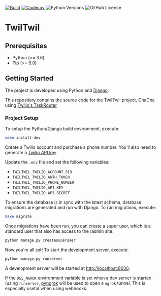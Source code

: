 [![Build](https://github.com/alexdlaird/twilio-taskrouter-demo/actions/workflows/build.yml/badge.svg)](https://github.com/alexdlaird/twilio-taskrouter-demo/actions/workflows/build.yml)
[![Codecov](https://codecov.io/gh/alexdlaird/twilio-taskrouter-demo/branch/main/graph/badge.svg)](https://codecov.io/gh/alexdlaird/twilio-taskrouter-demo)
![Python Versions](https://img.shields.io/badge/python-%203.6%20|%203.7%20|%203.8%20|%203.9%20|%203.10%20|%203.11%20-blue)
![GitHub License](https://img.shields.io/github/license/alexdlaird/twilio-taskrouter-demo)

# TwilTwil

## Prerequisites

- Python (>= 3.6)
- Pip (>= 9.0)

## Getting Started
The project is developed using Python and [Django](https://www.djangoproject.com).

This repository contains the source code for the TwilTwil project, ChaCha using [Twilio's TaskRouter](https://www.twilio.com/taskrouter).

### Project Setup

To setup the Python/Django build environment, execute:

```sh
make install-dev
```

Create a Twilio account and purchase a phone number. You'll also need to generate a [Twilio API key](https://www.twilio.com/docs/iam/keys/api-key-resource).

Update the `.env` file and set the following variables:

* `TWILTWIL_TWILIO_ACCOUNT_SID`
* `TWILTWIL_TWILIO_AUTH_TOKEN`
* `TWILTWIL_TWILIO_PHONE_NUMBER`
* `TWILTWIL_TWILIO_API_KEY`
* `TWILTWIL_TWILIO_API_SECRET`

To ensure the database is in sync with the latest schema, database migrations are generated and run with Django. To run migrations, execute:

```sh
make migrate
```

Once migrations have been run, you can create a super user, which is a standard user that also has access to the /admin site.

```sh
python manage.py createsuperuser
```

Now you're all set! To start the development server, execute:

```sh
python manage.py runserver
```

A development server will be started at <http://localhost:8000>.

If the `USE_NGROK` environment variable is set when a dev server is started (using `runserver`, [pyngrok](https://github.com/alexdlaird/pyngrok)
will be used to open a `ngrok` tunnel. This is especially useful when using webhooks.
